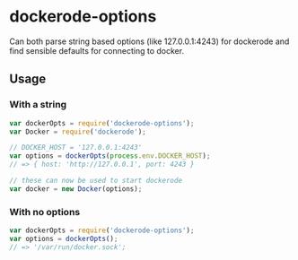 dockerode-options
=================

Can both parse string based options (like 127.0.0.1:4243) for dockerode and find sensible defaults for connecting to docker.


## Usage


### With a string

```js
var dockerOpts = require('dockerode-options');
var Docker = require('dockerode');

// DOCKER_HOST = '127.0.0.1:4243'
var options = dockerOpts(process.env.DOCKER_HOST);
// => { host: 'http://127.0.0.1', port: 4243 }

// these can now be used to start dockerode
var docker = new Docker(options);
```


### With no options

```js
var dockerOpts = require('dockerode-options');
var options = dockerOpts();
// => '/var/run/docker.sock';
```
